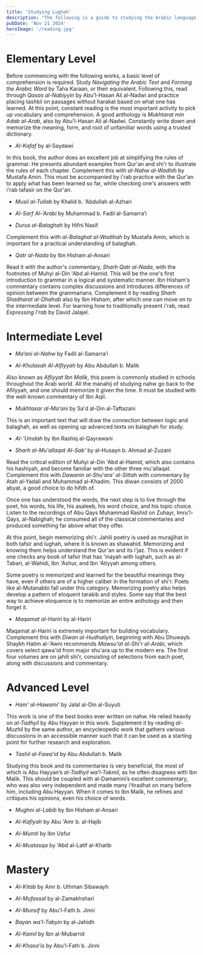 ```yaml
---
title: 'Studying Lughah'
description: "The following is a guide to studying the Arabic language. It is is drawn from the reccomendations of Sh. Salman Nasir, Sh. Waqar Abbas, Sh. Ismail Patel, Sh. 'Amr Abu Ayyub, and Sh. Samir Hussein."
pubDate: 'Nov 21 2024'
heroImage: '/reading.jpg'
---
```


# Elementary Level
Before commencing with the following works, a basic level of comprehension is required. Study *Navigating the Arabic Text* and *Forming the Arabic Word* by Taha Karaan, or their equivalent. Following this, read through *Qasas al-Nabiyyin* by Abu'l-Hasan Ali al-Nadwi and practice placing tashkil on passages without harakat based on what one has learned. At this point, constant reading is the most important activity to pick up vocabulary and comprehension. A good anthology is *Mukhtarat min Adab al-Arab*, also by Abu'l-Hasan Ali al-Nadwi. Constantly write down and memorize the meaning, form, and root of unfamiliar words using a trusted dictionary.

- *Al-Kafaf* by al-Saydawi

In this book, the author does an excellent job at simplifying the rules of grammar. He presents abundant examples from Qur'an and shi'r to illustrate the rules of each chapter. Complement this with *al-Nahw al-Wadhih* by Mustafa Amin. This must be accompanied by i'rab practice with the Qur'an to apply what has been learned so far, while checking one's answers with i'rab tafasir on the Qur'an.

- *Musil al-Tullab* by Khalid b. 'Abdullah al-Azhari

- *Al-Sarf Al-’Arabi* by Muhammad b. Fadil al-Samarra’i

- *Durus al-Balaghah* by Hifni Nasif

Complement this with *al-Balaghat al-Wadihah* by Mustafa Amin, which is important for a practical understanding of balaghah.

- *Qatr al-Nada* by Ibn Hisham al-Ansari

Read it with the author's commentary, *Sharh Qatr al-Nada*, with the footnotes of Muhyi al-Din 'Abd al-Hamid. This will be the one's first introduction to grammar in a logical and systematic manner. Ibn Hisham's commentary contains complex discussions and introduces differences of opinion between the grammarians. Complement it by reading *Sharh Shadharat al-Dhahab* also by Ibn Hisham, after which one can move on to the intermediate level. For learning how to traditionally present i'rab, read *Expressing I'rab* by David Jalajel.

# Intermediate Level

- *Ma’ani al-Nahw* by Fadil al-Samarra’i

- *Al-Khulasah Al-Alfiyyah* by Abu Abdullah b. Malik

Also known as *Afliyyat Ibn Malik*, this poem is commonly studied in schools throughout the Arab world. All the manahij of studying nahw go back to the Afilyyah, and one should memorize it given the time. It must be studied with the well-known commentary of Ibn Aqil.

- *Mukhtasar al-Ma'ani* by Sa'd al-Din al-Taftazani

This is an important text that will draw the connection between logic and balaghah, as well as opening up advanced texts on balaghah for study.

- *Al-'Umdah* by Ibn Rashiq al-Qayrawani

- *Sharh al-Mu'allaqat Al-Sab'* by al-Husayn b. Ahmad al-Zuzani

Read the critical edition of Muhyi al-Din 'Abd al-Hamid, which also contains his hashiyah, and become familiar with the other three mu'allaqat. Complement this with *Dawanin al-Shu'ara' al-Sittah* with commentary by Atah al-Yadali and Muhammad al-Khadim. This diwan consists of 2000 abyat, a good choice to do hifdh of.

Once one has understood the words, the next step is to live through the poet, his words, his life, his asaleeb, his word choice, and his topic choice. Listen to the recordings of Abu Qays Muhammad Rashid on Zuhayr, Imru'l-Qays, al-Nabighah; he consumed all of the classical commentaries and produced something far above what they offer.

At this point, begin memorizing shi'r. Jahili poetry is used as murajjihat in both tafsir and lughah, where it is known as shawahid. Memorizing and knowing them helps understand the Qur'an and its i'jaz. This is evident if one checks any book of tafsir that has 'inayah with lughah, such as al-Tabari, al-Wahidi, Ibn 'Ashur, and Ibn 'Atiyyah among others. 

Some poetry is memorized and learned for the beautiful meanings they have, even if others are of a higher caliber in the formation of shi'r. Poets like al-Mutanabbi fall under this category. Memorizing poetry also helps develop a pattern of eloquent tarakib and styles. Some say that the best way to achieve eloquence is to memorize an entire anthology and then forget it.

- *Maqamat al-Hariri* by al-Hariri

Maqamat al-Hariri is extremely important for building vocabulary. Complement this with *Diwan al-Hudhaliyin*, beginning with Abu Dhuwayb. Shaykh Hatim al-'Awni recommends *Mawsu'at al-Shi'r al-Arabi*, which covers select qawa'id from major shu'ara up to the modern era. The first four volumes are on jahili shi'r, consisting of selections from each poet, along with discussions and commentary.

# Advanced Level

- *Ham’ al-Hawami’* by Jalal al-Din al-Suyuti

This work is one of the best books ever written on nahw. He relied heavily on *al-Tadhyil* by Abu Hayyan in this work. Supplement it by reading *al-Muzhil* by the same author, an encycleopedic work that gathers various discussions in an accessible manner such that it can be used as a starting point for further research and exploration. 

- *Tashil al-Fawa’id* by Abu Abdullah b. Malik

Studying this book and its commentaries is very beneficial, the most of which is Abu Hayyan’s *al-Tadhyil wa’l-Takmil*, as he often disagrees with Ibn Malik. This should be coupled with al-Damamini’s excellent commentary, who was also very independent and made many i’tiradhat on many before him, including Abu Hayyan. When it comes to Ibn Malik, he refines and critiques his opinions, even his choice of words.

- *Mughni al-Labib* by Ibn Hisham al-Ansari

- *Al-Kafiyah* by Abu 'Amr b. al-Hajib 

- *Al-Mumti* by Ibn Usfur

- *Al-Mustasqa* by 'Abd al-Latif al-Khatib

# Mastery

- *Al-Kitab* by Amr b. Uthman Sibawayh

- *Al-Mufassal* by al-Zamakhshari

- *Al-Munsif* by Abu'l-Fath b. Jinni

- *Bayan wa'l-Tabyin* by al-Jahidh

- *Al-Kamil* by Ibn al-Mubarrid 

- *Al-Khasa'is* by Abu'l-Fath b. Jinni
